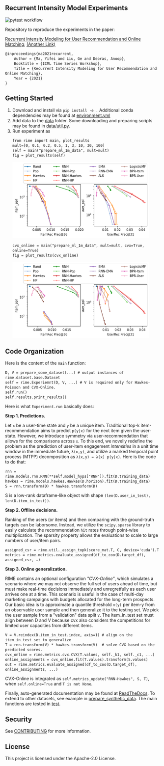 ## Recurrent Intensity Model Experiments

![pytest workflow](https://github.com/awslabs/recurrent-intensity-model-experiments/actions/workflows/python-app.yml/badge.svg)

Repository to reproduce the experiments in the paper:

[Recurrent Intensity Modeling for User Recommendation and Online Matching](http://roseyu.com/time-series-workshop/submissions/2021/TSW-ICML2021_paper_47.pdf);
[(Another Link)](https://www.amazon.science/publications/recurrent-intensity-modeling-for-user-recommendation-and-online-matching)

```
@inproceedings{ma2021recurrent,
	Author = {Ma, Yifei and Liu, Ge and Deoras, Anoop},
	Booktitle = {ICML Time Series Workshop},
	Title = {Recurrent Intensity Modeling for User Recommendation and Online Matching},
	Year = {2021}
}
```

## Getting Started

1. Download and install via `pip install -e .` Additional conda dependencies may be found at [environment.yml](environment.yml)
2. Add data to the [data](data) folder. Some downloading and preparing scripts may be found in [data/util.py](data/util.py).
3. Run experiment as
    ```
    from rime import main, plot_results
    mult=[0, 0.1, 0.2, 0.5, 1, 3, 10, 30, 100]
    self = main("prepare_ml_1m_data", mult=mult)
    fig = plot_results(self)
    ```
    ![greedy-ml-1m](figure/greedy-ml-1m.png)
    ```
    cvx_online = main("prepare_ml_1m_data", mult=mult, cvx=True, online=True)
    fig = plot_results(cvx_online)
    ```
    ![online-ml-1m](figure/online-ml-1m.png)

## Code Organization

Here is the content of the `main` function:
```
D, V = prepare_some_dataset(...) # output instances of rime.dataset.base.Dataset
self = rime.Experiemnt(D, V, ...) # V is required only for Hawkes-Poisson and CVX-Online.
self.run()
self.results.print_results()
```

Here is what `Experiment.run` basically does:

**Step 1. Predictions.**

Let `x` be a user-time state and `y` be a unique item. Traditional top-k item-recommendation aims to predict `p(y|x)` for the next item given the user-state. However, we introduce symmetry via user-recommendation that allows for the comparisons across `x`. To this end, we novelly redefine the problem as the prediction of user-item engagement *intensities* in a unit time window in the immediate future, `λ(x,y)`, and utilize a marked temporal point process (MTPP) decomposition as `λ(x,y) = λ(x) p(y|x)`. Here is the code to do that:
```
rnn = rime.models.rnn.RNN(**self.model_hyps["RNN"]).fit(D.training_data)
hawkes = rime.models.hawkes.Hawkes(D.horizon).fit(D.training_data)
S = rnn.transform(D) * hawkes.transform(D)
```
S is a low-rank dataframe-like object with shape `(len(D.user_in_test), len(D.item_in_test))`.

**Step 2. Offline decisions.**

Ranking of the users (or items) and then comparing with the ground-truth targets can be laborsome. Instead, we utilize the `scipy.sparse` library to easily calculate the recommendation `hit` rates through point-wise multiplication. The sparsity property allows the evaluations to scale to large numbers of user/item pairs.
```
assigned_csr = rime.util._assign_topk(score_mat.T, C, device='cuda').T
metrics = rime.metrics.evaluate_assigned(df_to_coo(D.target_df), assigned_csr, …)
```

**Step 3. Online generalization.**

RIME contains an optional configuration *"CVX-Online"*, which simulates a scenario where we may not observe the full set of users ahead of time, but must make real-time decisions immediately and unregretfully as each user arrives one at a time.
This scenario is useful in the case of multi-day marketing campaigns with budgets allocated for the long-term prospects.
Our basic idea is to approximate a quantile threshold `v(y)` per item-y from an observable user sample and then generalize it to the testing set.
We pick the user sample from a "validation" data split `V`.
The item_in_test set must align between D and V because cvx also considers the competitions for limited user capacities from different items.
```
V = V.reindex(D.item_in_test.index, axis=1) # align on the item_in_test set to generalize
T = rnn.transform(V) * hawkes.transform(V)  # solve CVX based on the predicted scores.
cvx_online = rime.metrics.cvx.CVX(T.values, self._k1, self._c1, ...)
online_assignments = cvx_online.fit(T.values).transform(S.values)
out = rime.metrics.evaluate_assigned(df_to_coo(D.target_df), online_assignments, ...)
```

CVX-Online is integrated as `self.metrics_update("RNN-Hawkes", S, T)`,
when `self.online=True` and `T is not None`.

Finally, auto-generated documentation may be found at [ReadTheDocs](https://recurrent-intensity-model-experiments.readthedocs.io/).
To extend to other datasets, see example in [prepare_synthetic_data](src/rime/dataset/__init__.py).
The main functions are tested in [test](test).


## Security

See [CONTRIBUTING](CONTRIBUTING.md#security-issue-notifications) for more information.

## License

This project is licensed under the Apache-2.0 License.

